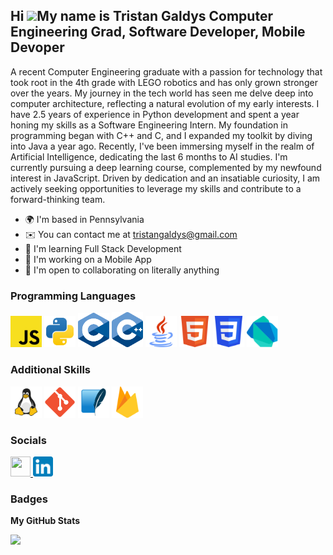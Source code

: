 Hi ![](https://user-images.githubusercontent.com/18350557/176309783-0785949b-9127-417c-8b55-ab5a4333674e.gif)My name is Tristan Galdys
Computer Engineering Grad, Software Developer, Mobile Devoper
-------------------------------------------

A recent Computer Engineering graduate with a passion for technology that took root in the 4th grade with LEGO robotics and has only grown stronger over the years. My journey in the tech world has seen me delve deep into computer architecture, reflecting a natural evolution of my early interests. I have 2.5 years of experience in Python development and spent a year honing my skills as a Software Engineering Intern. My foundation in programming began with C++ and C, and I expanded my toolkit by diving into Java a year ago. Recently, I've been immersing myself in the realm of Artificial Intelligence, dedicating the last 6 months to AI studies. I'm currently pursuing a deep learning course, complemented by my newfound interest in JavaScript. Driven by dedication and an insatiable curiosity, I am actively seeking opportunities to leverage my skills and contribute to a forward-thinking team.

*   🌍  I'm based in Pennsylvania
*   ✉️  You can contact me at [tristangaldys@gmail.com](mailto:tristangaldys@gmail.com)
*   🧠  I'm learning Full Stack Development
*   💼  I'm working on a Mobile App
*   🤝  I'm open to collaborating on literally anything                 

### Programming Languages 
<p align="left">
    <img src="logos\JavaScript.svg" alt="Alt text" width="50"/>
    <img src="logos\python-svgrepo-com.svg" alt="Alt text" width="50"/>
    <img src="logos\C_Programming_Language.svg" alt="Alt text" width="50"/>
    <img src="logos\ISO_C++_Logo.svg" alt="Alt text" width="50"/>
    <img src="logos\java-svgrepo-com.svg" alt="Alt text" width="50"/>
    <img src="logos\HTML5.svg" alt="Alt text" width="50"/>
    <img src="logos\CSS3.svg" alt="Alt text" width="50"/>
    <img src="logos\dart.svg" alt="Alt text" width="50"/>
</p>
          
### Additional Skills 
<p align="left">
    <img src="logos\linux-svgrepo-com.svg" alt="Linux" width="50"/>
    <img src="logos\Git_icon.svg" alt="GIT" width="50"/>
    <img src="logos\SQLite.svg" alt="SQL" height="50"/>
    <img src="logos\firebase.svg" alt="SQL" height="50"/>
</p>
                    

### Socials
                  
<p align="left"> <a href="https://www.github.com/TristanGaldys" target="_blank" rel="noreferrer"> <picture> <source media="(prefers-color-scheme: dark)" srcset="https://raw.githubusercontent.com/danielcranney/readme-generator/main/public/icons/socials/github-dark.svg" /> <source media="(prefers-color-scheme: light)" srcset="https://raw.githubusercontent.com/danielcranney/readme-generator/main/public/icons/socials/github.svg" /> <img src="https://raw.githubusercontent.com/danielcranney/readme-generator/main/public/icons/socials/github.svg" width="32" height="32" /> </picture> </a> 
<a href="https://www.linkedin.com/in/tristangaldys"> 
    <img src="logos\LinkedIn_icon.svg" alt="Alt text" width="32"/>
</a></p>

### Badges

<b>My GitHub Stats</b>

<a href="http://www.github.com/TristanGaldys"><img src="https://github-readme-streak-stats.herokuapp.com/?user=TristanGaldys&stroke=0891b2&background=27272a&ring=3382ed&fire=3382ed&currStreakNum=0891b2&currStreakLabel=3382ed&sideNums=0891b2&sideLabels=0891b2&dates=0891b2&hide_border=true" /></a>
